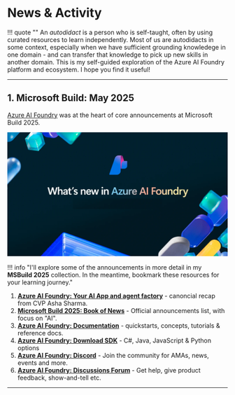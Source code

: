 # News & Activity

!!! quote ""
    An _autodidact_ is a person who is self-taught, often by using curated resources to learn independently. Most of us are autodidacts in some context, especially when we have sufficient grounding knowledege in one domain - and can transfer that knowledge to pick up new skills in another domain. This is my self-guided exploration of the Azure AI Foundry platform and ecosystem. I hope you find it useful!

---

## 1. Microsoft Build: May 2025

[Azure AI Foundry](https://learn.microsoft.com/azure/ai-foundry/what-is-azure-ai-foundry) was at the heart of core announcements at Microsoft Build 2025. 

![What's New In Azure AI Foundry?](./img/msbuild-2025.png)


!!! info "I'll explore some of the announcements in more detail in my **MSBuild 2025** collection. In the meantime, bookmark these resources for your learning journey."

1. [**Azure AI Foundry: Your AI App and agent factory**](https://azure.microsoft.com/en-us/blog/azure-ai-foundry-your-ai-app-and-agent-factory/) - canoncial recap from CVP Asha Sharma.
1. [**Microsoft Build 2025: Book of News**](https://news.microsoft.com/build-2025-book-of-news/#a-211-new-models-and-partnerships-added-to-azure-ai-foundry-models) - Official announcements list, with focus on "AI".
1. [**Azure AI Foundry: Documentation**](http://aka.ms/AzureAI) - quickstarts, concepts, tutorials & reference docs.
1. [**Azure AI Foundry: Download SDK**](http://aka.ms/aifoundrysdk) - C#, Java, JavaScript & Python options
1. [**Azure AI Foundry: Discord**](https://aka.ms/ai/discord) - Join the community for AMAs, news, events and more.
1. [**Azure AI Foundry: Discussions Forum**](https://aka.ms/azureaifoundry/forum) - Get help, give product feedback, show-and-tell etc.

---
